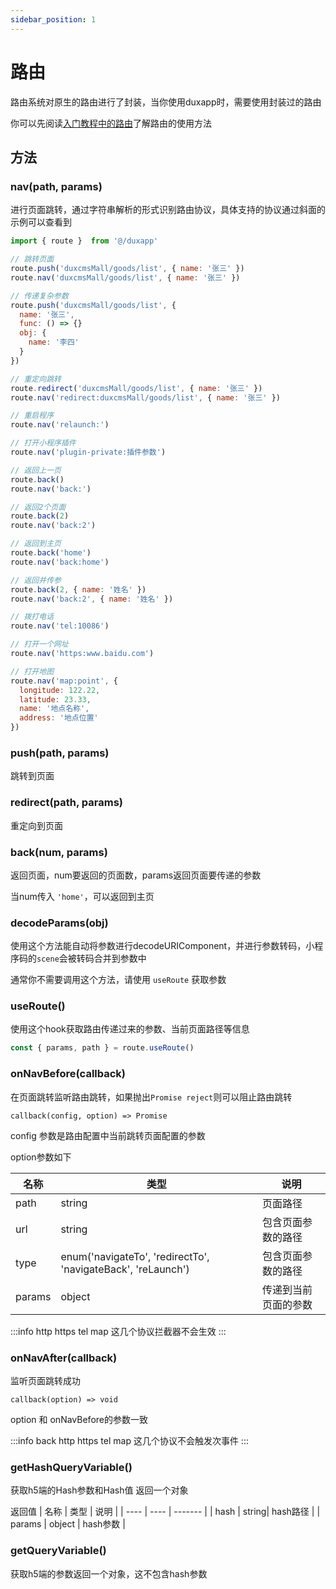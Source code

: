 ```yaml
---
sidebar_position: 1
---
```


# 路由

路由系统对原生的路由进行了封装，当你使用duxapp时，需要使用封装过的路由

你可以先阅读[入门教程中的路由](/docs/course/started/route)了解路由的使用方法

## 方法

### nav(path, params)

进行页面跳转，通过字符串解析的形式识别路由协议，具体支持的协议通过斜面的示例可以查看到

```js
import { route }  from '@/duxapp'

// 跳转页面
route.push('duxcmsMall/goods/list', { name: '张三' })
route.nav('duxcmsMall/goods/list', { name: '张三' })

// 传递复杂参数
route.push('duxcmsMall/goods/list', { 
  name: '张三',
  func: () => {}
  obj: {
    name: '李四'
  }
})

// 重定向跳转
route.redirect('duxcmsMall/goods/list', { name: '张三' })
route.nav('redirect:duxcmsMall/goods/list', { name: '张三' })

// 重启程序
route.nav('relaunch:')

// 打开小程序插件
route.nav('plugin-private:插件参数')

// 返回上一页
route.back()
route.nav('back:')

// 返回2个页面
route.back(2)
route.nav('back:2')

// 返回到主页
route.back('home')
route.nav('back:home')

// 返回并传参
route.back(2, { name: '姓名' })
route.nav('back:2', { name: '姓名' })

// 拨打电话
route.nav('tel:10086')

// 打开一个网址
route.nav('https:www.baidu.com')

// 打开地图
route.nav('map:point', {
  longitude: 122.22,
  latitude: 23.33,
  name: '地点名称',
  address: '地点位置'
})
```

### push(path, params)

跳转到页面

### redirect(path, params)

重定向到页面

### back(num, params)

返回页面，num要返回的页面数，params返回页面要传递的参数

当num传入 `'home'`，可以返回到主页

### decodeParams(obj)

使用这个方法能自动将参数进行decodeURIComponent，并进行参数转码，小程序码的`scene`会被转码合并到参数中

通常你不需要调用这个方法，请使用 `useRoute` 获取参数

### useRoute()

使用这个hook获取路由传递过来的参数、当前页面路径等信息

```js
const { params, path } = route.useRoute()
```

### onNavBefore(callback)

在页面跳转监听路由跳转，如果抛出`Promise reject`则可以阻止路由跳转

`callback(config, option) => Promise`

config 参数是路由配置中当前跳转页面配置的参数

option参数如下

| 名称 | 类型 | 说明 |
| ---- | ---- | ------- |
| path | string| 页面路径 |
| url | string | 包含页面参数的路径 |
| type | enum('navigateTo', 'redirectTo', 'navigateBack', 'reLaunch') | 包含页面参数的路径 |
| params | object | 传递到当前页面的参数 |

:::info
http https tel map 这几个协议拦截器不会生效
:::

### onNavAfter(callback)

监听页面跳转成功

`callback(option) => void`

option 和 onNavBefore的参数一致


:::info
back http https tel map 这几个协议不会触发次事件
:::

### getHashQueryVariable()

获取h5端的Hash参数和Hash值 返回一个对象

返回值
| 名称 | 类型 | 说明 |
| ---- | ---- | ------- |
| hash | string| hash路径 |
| params | object | hash参数 |

### getQueryVariable()

获取h5端的参数返回一个对象，这不包含hash参数
